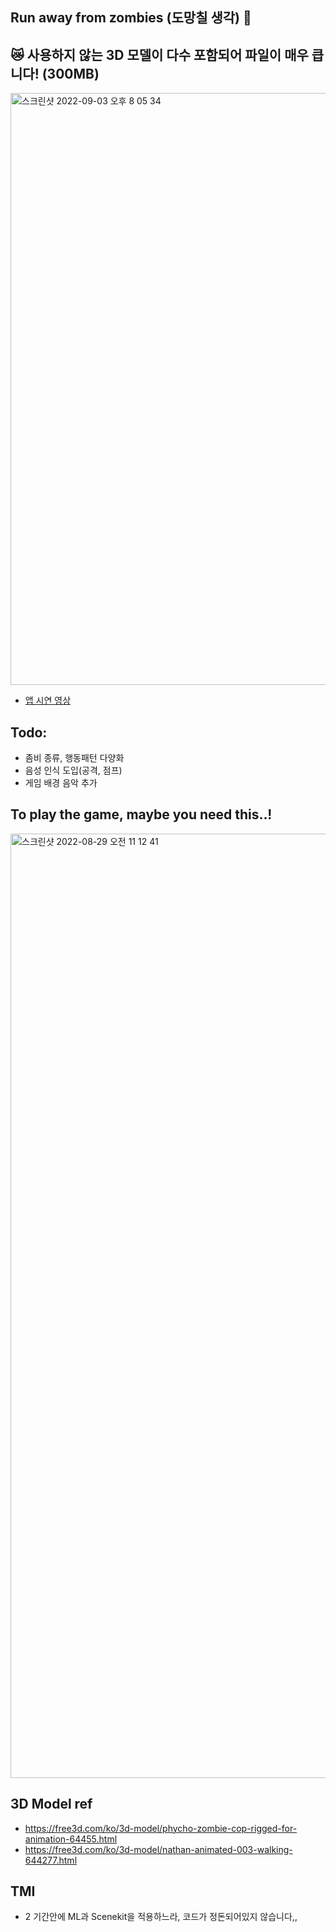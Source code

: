
## Run away from zombies (도망칠 생각) 🫣 

## 😿 사용하지 않는 3D 모델이 다수 포함되어 파일이 매우 큽니다! (300MB)
<img width="947" alt="스크린샷 2022-09-03 오후 8 05 34" src="https://user-images.githubusercontent.com/77485339/188267602-68dc7c2d-9ee7-40f4-ae20-514110d7fd55.png">


- [앱 시연 영상](https://www.youtube.com/watch?v=0-fIgVLHNsk)

## Todo: 
- 좀비 종류, 행동패턴 다양화
- 음성 인식 도입(공격, 점프)
- 게임 배경 음악 추가



## To play the game, maybe you need this..!
<img width="1511" alt="스크린샷 2022-08-29 오전 11 12 41" src="https://user-images.githubusercontent.com/77485339/188268230-c5fab088-95d2-4a0a-b50e-3b485861f839.png">


## 3D Model ref

- https://free3d.com/ko/3d-model/phycho-zombie-cop-rigged-for-animation-64455.html
- https://free3d.com/ko/3d-model/nathan-animated-003-walking-644277.html

## TMI 
- 2 기간안에 ML과 Scenekit을 적용하느라, 코드가 정돈되어있지 않습니다,,

